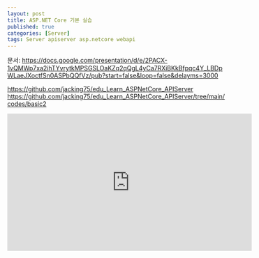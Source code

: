 ```yaml
---
layout: post
title: ASP.NET Core 기본 실습
published: true
categories: [Server]
tags: Server apiserver asp.netcore webapi
---
```

문서: https://docs.google.com/presentation/d/e/2PACX-1vQMWp7xa2ihTYvrytkMPSGSLOaKZq2qQgL4yCa7RXiBKkBfpqc4Y_LBDpWLaeJXoctfSn0ASPbQQfVz/pub?start=false&loop=false&delayms=3000   
  
https://github.com/jacking75/edu_Learn_ASPNetCore_APIServer  
https://github.com/jacking75/edu_Learn_ASPNetCore_APIServer/tree/main/codes/basic2   
  
    
<iframe width="560" height="315" src="https://www.youtube.com/embed/YTDWXJG1SD8?si=E9qTWpY04e6ezBvp" title="YouTube video player" frameborder="0" allow="accelerometer; autoplay; clipboard-write; encrypted-media; gyroscope; picture-in-picture; web-share" referrerpolicy="strict-origin-when-cross-origin" allowfullscreen></iframe>  
  
